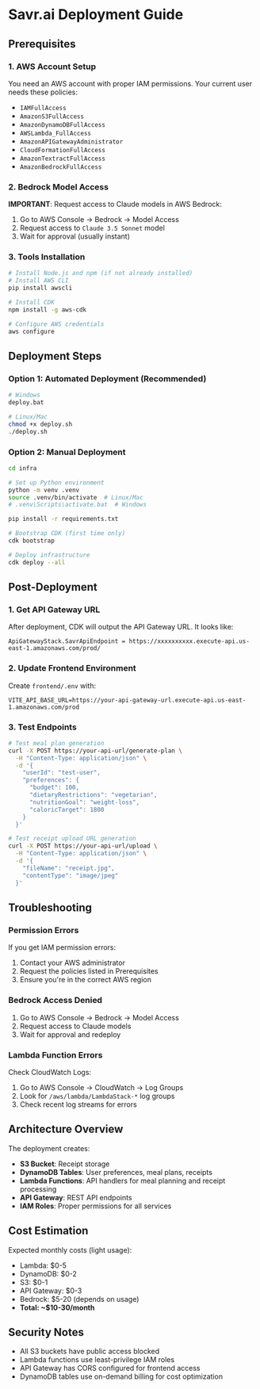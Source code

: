 # Savr.ai Deployment Guide

## Prerequisites

### 1. AWS Account Setup
You need an AWS account with proper IAM permissions. Your current user needs these policies:
- `IAMFullAccess`
- `AmazonS3FullAccess`
- `AmazonDynamoDBFullAccess`
- `AWSLambda_FullAccess`
- `AmazonAPIGatewayAdministrator`
- `CloudFormationFullAccess`
- `AmazonTextractFullAccess`
- `AmazonBedrockFullAccess`

### 2. Bedrock Model Access
**IMPORTANT**: Request access to Claude models in AWS Bedrock:
1. Go to AWS Console → Bedrock → Model Access
2. Request access to `Claude 3.5 Sonnet` model
3. Wait for approval (usually instant)

### 3. Tools Installation
```bash
# Install Node.js and npm (if not already installed)
# Install AWS CLI
pip install awscli

# Install CDK
npm install -g aws-cdk

# Configure AWS credentials
aws configure
```

## Deployment Steps

### Option 1: Automated Deployment (Recommended)
```bash
# Windows
deploy.bat

# Linux/Mac
chmod +x deploy.sh
./deploy.sh
```

### Option 2: Manual Deployment
```bash
cd infra

# Set up Python environment
python -m venv .venv
source .venv/bin/activate  # Linux/Mac
# .venv\Scripts\activate.bat  # Windows

pip install -r requirements.txt

# Bootstrap CDK (first time only)
cdk bootstrap

# Deploy infrastructure
cdk deploy --all
```

## Post-Deployment

### 1. Get API Gateway URL
After deployment, CDK will output the API Gateway URL. It looks like:
```
ApiGatewayStack.SavrApiEndpoint = https://xxxxxxxxxx.execute-api.us-east-1.amazonaws.com/prod/
```

### 2. Update Frontend Environment
Create `frontend/.env` with:
```
VITE_API_BASE_URL=https://your-api-gateway-url.execute-api.us-east-1.amazonaws.com/prod
```

### 3. Test Endpoints
```bash
# Test meal plan generation
curl -X POST https://your-api-url/generate-plan \
  -H "Content-Type: application/json" \
  -d '{
    "userId": "test-user",
    "preferences": {
      "budget": 100,
      "dietaryRestrictions": "vegetarian",
      "nutritionGoal": "weight-loss",
      "caloricTarget": 1800
    }
  }'

# Test receipt upload URL generation
curl -X POST https://your-api-url/upload \
  -H "Content-Type: application/json" \
  -d '{
    "fileName": "receipt.jpg",
    "contentType": "image/jpeg"
  }'
```

## Troubleshooting

### Permission Errors
If you get IAM permission errors:
1. Contact your AWS administrator
2. Request the policies listed in Prerequisites
3. Ensure you're in the correct AWS region

### Bedrock Access Denied
1. Go to AWS Console → Bedrock → Model Access
2. Request access to Claude models
3. Wait for approval and redeploy

### Lambda Function Errors
Check CloudWatch Logs:
1. Go to AWS Console → CloudWatch → Log Groups
2. Look for `/aws/lambda/LambdaStack-*` log groups
3. Check recent log streams for errors

## Architecture Overview

The deployment creates:
- **S3 Bucket**: Receipt storage
- **DynamoDB Tables**: User preferences, meal plans, receipts
- **Lambda Functions**: API handlers for meal planning and receipt processing
- **API Gateway**: REST API endpoints
- **IAM Roles**: Proper permissions for all services

## Cost Estimation

Expected monthly costs (light usage):
- Lambda: $0-5
- DynamoDB: $0-2
- S3: $0-1
- API Gateway: $0-3
- Bedrock: $5-20 (depends on usage)
- **Total: ~$10-30/month**

## Security Notes

- All S3 buckets have public access blocked
- Lambda functions use least-privilege IAM roles
- API Gateway has CORS configured for frontend access
- DynamoDB tables use on-demand billing for cost optimization
